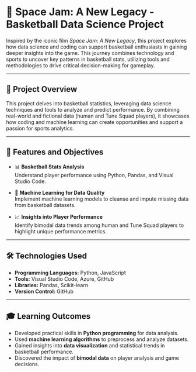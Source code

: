 # 🏀 Space Jam: A New Legacy - Basketball Data Science Project  

Inspired by the iconic film *Space Jam: A New Legacy*, this project explores how data science and coding can support basketball enthusiasts in gaining deeper insights into the game. This journey combines technology and sports to uncover key patterns in basketball stats, utilizing tools and methodologies to drive critical decision-making for gameplay.

---

## 🎯 Project Overview  

This project delves into basketball statistics, leveraging data science techniques and tools to analyze and predict performance. By combining real-world and fictional data (human and Tune Squad players), it showcases how coding and machine learning can create opportunities and support a passion for sports analytics.

---

## 🌟 Features and Objectives  

- 📊 **Basketball Stats Analysis**  
  Understand player performance using Python, Pandas, and Visual Studio Code.  

- 🤖 **Machine Learning for Data Quality**  
  Implement machine learning models to cleanse and impute missing data from basketball datasets.  

- 📈 **Insights into Player Performance**  
  Identify bimodal data trends among human and Tune Squad players to highlight unique performance metrics.

---

## 🛠️ Technologies Used  

- **Programming Languages:** Python, JavaScript  
- **Tools:** Visual Studio Code, Azure, GitHub  
- **Libraries:** Pandas, Scikit-learn  
- **Version Control:** GitHub  

---

## 🎓 Learning Outcomes  

- Developed practical skills in **Python programming** for data analysis.  
- Used **machine learning algorithms** to preprocess and analyze datasets.  
- Gained insights into **data visualization** and statistical trends in basketball performance.  
- Discovered the impact of **bimodal data** on player analysis and game decisions.


